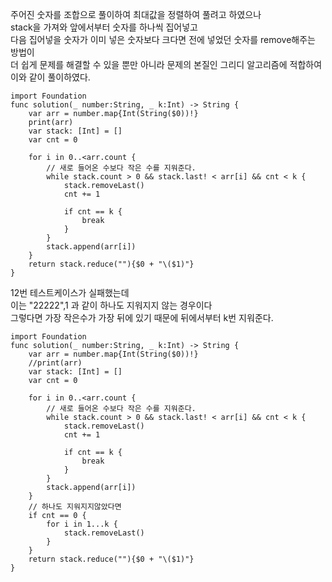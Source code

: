 주어진 숫자를 조합으로 풀이하여 최대값을 정렬하여 풀려고 하였으나   
stack을 가져와 앞에서부터 숫자를 하나씩 집어넣고   
다음 집어넣을 숫자가 이미 넣은 숫자보다 크다면 전에 넣었던 숫자를 remove해주는 방법이   
더 쉽게 문제를 해결할 수 있을 뿐만 아니라 문제의 본질인 그리디 알고리즘에 적합하여 이와 같이 풀이하였다.   

```
import Foundation
func solution(_ number:String, _ k:Int) -> String {
    var arr = number.map{Int(String($0))!}
    print(arr)
    var stack: [Int] = []
    var cnt = 0
    
    for i in 0..<arr.count {
        // 새로 들어온 수보다 작은 수를 지워준다. 
        while stack.count > 0 && stack.last! < arr[i] && cnt < k {
            stack.removeLast()
            cnt += 1
            
            if cnt == k {
                break
            }
        }
        stack.append(arr[i])
    }
    return stack.reduce(""){$0 + "\($1)"}
}
```
12번 테스트케이스가 실패했는데   
이는 "22222",1 과 같이 하나도 지워지지 않는 경우이다   
그렇다면 가장 작은수가 가장 뒤에 있기 때문에 뒤에서부터 k번 지워준다.   
```
import Foundation
func solution(_ number:String, _ k:Int) -> String {
    var arr = number.map{Int(String($0))!}
    //print(arr)
    var stack: [Int] = []
    var cnt = 0
    
    for i in 0..<arr.count {
        // 새로 들어온 수보다 작은 수를 지워준다. 
        while stack.count > 0 && stack.last! < arr[i] && cnt < k {
            stack.removeLast()
            cnt += 1
            
            if cnt == k {
                break
            }
        }
        stack.append(arr[i])
    }
    // 하나도 지워지지않았다면
    if cnt == 0 {
        for i in 1...k {
            stack.removeLast()
        }
    }
    return stack.reduce(""){$0 + "\($1)"}
}
```
